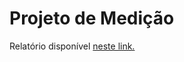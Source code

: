 # Projeto de Medição

Relatório disponível [neste link.](https://docs.google.com/document/d/1EG134nzuJ-xDY1G-U-xKWav_0_xjvOyl_4_PG0vxTis/edit?usp=sharing)
